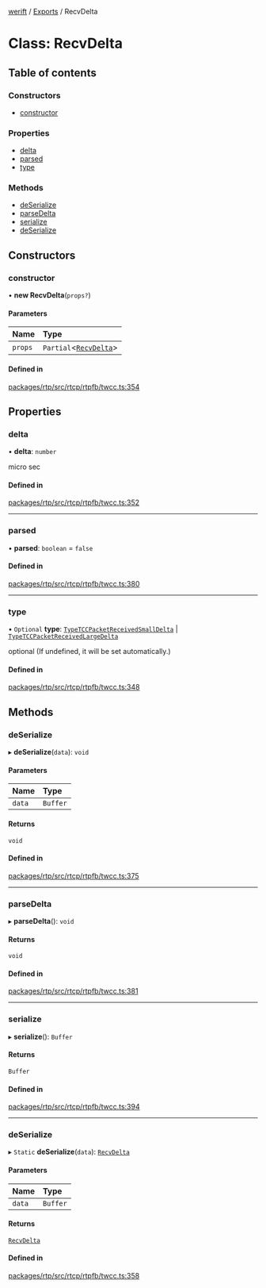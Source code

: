 [werift](../README.md) / [Exports](../modules.md) / RecvDelta

# Class: RecvDelta

## Table of contents

### Constructors

- [constructor](RecvDelta.md#constructor)

### Properties

- [delta](RecvDelta.md#delta)
- [parsed](RecvDelta.md#parsed)
- [type](RecvDelta.md#type)

### Methods

- [deSerialize](RecvDelta.md#deserialize)
- [parseDelta](RecvDelta.md#parsedelta)
- [serialize](RecvDelta.md#serialize)
- [deSerialize](RecvDelta.md#deserialize-1)

## Constructors

### constructor

• **new RecvDelta**(`props?`)

#### Parameters

| Name | Type |
| :------ | :------ |
| `props` | `Partial`<[`RecvDelta`](RecvDelta.md)\> |

#### Defined in

[packages/rtp/src/rtcp/rtpfb/twcc.ts:354](https://github.com/shinyoshiaki/werift-webrtc/blob/f609bd5a/packages/rtp/src/rtcp/rtpfb/twcc.ts#L354)

## Properties

### delta

• **delta**: `number`

micro sec

#### Defined in

[packages/rtp/src/rtcp/rtpfb/twcc.ts:352](https://github.com/shinyoshiaki/werift-webrtc/blob/f609bd5a/packages/rtp/src/rtcp/rtpfb/twcc.ts#L352)

___

### parsed

• **parsed**: `boolean` = `false`

#### Defined in

[packages/rtp/src/rtcp/rtpfb/twcc.ts:380](https://github.com/shinyoshiaki/werift-webrtc/blob/f609bd5a/packages/rtp/src/rtcp/rtpfb/twcc.ts#L380)

___

### type

• `Optional` **type**: [`TypeTCCPacketReceivedSmallDelta`](../enums/PacketStatus.md#typetccpacketreceivedsmalldelta) \| [`TypeTCCPacketReceivedLargeDelta`](../enums/PacketStatus.md#typetccpacketreceivedlargedelta)

optional (If undefined, it will be set automatically.)

#### Defined in

[packages/rtp/src/rtcp/rtpfb/twcc.ts:348](https://github.com/shinyoshiaki/werift-webrtc/blob/f609bd5a/packages/rtp/src/rtcp/rtpfb/twcc.ts#L348)

## Methods

### deSerialize

▸ **deSerialize**(`data`): `void`

#### Parameters

| Name | Type |
| :------ | :------ |
| `data` | `Buffer` |

#### Returns

`void`

#### Defined in

[packages/rtp/src/rtcp/rtpfb/twcc.ts:375](https://github.com/shinyoshiaki/werift-webrtc/blob/f609bd5a/packages/rtp/src/rtcp/rtpfb/twcc.ts#L375)

___

### parseDelta

▸ **parseDelta**(): `void`

#### Returns

`void`

#### Defined in

[packages/rtp/src/rtcp/rtpfb/twcc.ts:381](https://github.com/shinyoshiaki/werift-webrtc/blob/f609bd5a/packages/rtp/src/rtcp/rtpfb/twcc.ts#L381)

___

### serialize

▸ **serialize**(): `Buffer`

#### Returns

`Buffer`

#### Defined in

[packages/rtp/src/rtcp/rtpfb/twcc.ts:394](https://github.com/shinyoshiaki/werift-webrtc/blob/f609bd5a/packages/rtp/src/rtcp/rtpfb/twcc.ts#L394)

___

### deSerialize

▸ `Static` **deSerialize**(`data`): [`RecvDelta`](RecvDelta.md)

#### Parameters

| Name | Type |
| :------ | :------ |
| `data` | `Buffer` |

#### Returns

[`RecvDelta`](RecvDelta.md)

#### Defined in

[packages/rtp/src/rtcp/rtpfb/twcc.ts:358](https://github.com/shinyoshiaki/werift-webrtc/blob/f609bd5a/packages/rtp/src/rtcp/rtpfb/twcc.ts#L358)
